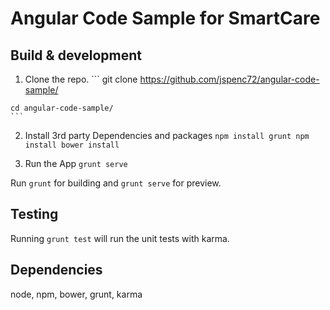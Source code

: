 
# Angular Code Sample for SmartCare

## Build & development

  1. Clone the repo.
    ```
    git clone https://github.com/jspenc72/angular-code-sample/
    
    cd angular-code-sample/
    ```
  2. Install 3rd party Dependencies and packages
    ```
    npm install grunt
    npm install
    bower install
    ```

  3. Run the App
    ```
    grunt serve
    ```

Run `grunt` for building and `grunt serve` for preview.

## Testing

Running `grunt test` will run the unit tests with karma.

## Dependencies
node, npm, bower, grunt, karma
